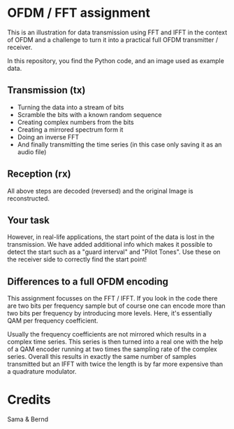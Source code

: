 # OFDM / FFT assignment

This is an illustration for data transmission using FFT and IFFT in the context of OFDM and
a challenge to turn it into a practical full OFDM transmitter / receiver.

In this repository, you find the Python code, and an image used as example data.

## Transmission (tx)

  - Turning the data into a stream of bits
  - Scramble the bits with a known random sequence
  - Creating complex numbers from the bits
  - Creating a mirrored spectrum form it
  - Doing an inverse FFT
  - And finally transmitting the time series (in this case only saving it as an audio file)

## Reception (rx)

All above steps are decoded (reversed) 
and the original Image is reconstructed.

## Your task

However, in real-life applications, the start point of the data is lost in the transmission. 
We have added additional info which makes it possible to detect the start such as a "guard interval"
and "Pilot Tones". Use these on the receiver side to correctly find the start point!

## Differences to a full OFDM encoding

This assignment focusses on the FFT / IFFT. If you look in the code there are two bits per frequency
sample but of course one can encode more than two bits per frequency by introducing more levels. Here,
it's essentially QAM per frequency coefficient.

Usually the frequency coefficients are not mirrored which results in a complex time series. This
series is then turned into a real one with the help of a QAM encoder running at two times the
sampling rate of the complex series. Overall this results in exactly the same number of samples
transmitted but an IFFT with twice the length is by far more expensive than a quadrature modulator.

# Credits

Sama & Bernd
